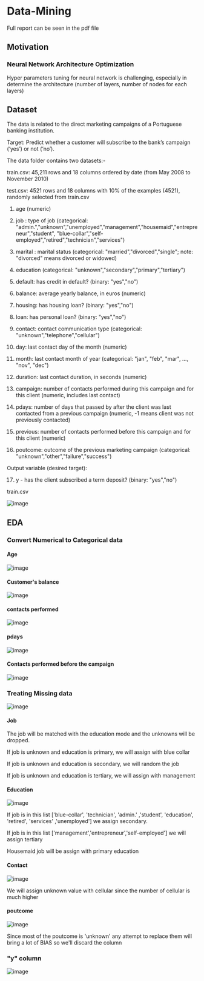# Data-Mining
Full report can be seen in the pdf file

## Motivation
### Neural Network Architecture Optimization

Hyper parameters tuning for neural network is challenging, especially in determine the architecture (number of layers, number of nodes for each layers)

## Dataset

The data is related to the direct marketing campaigns of a Portuguese banking institution. 

Target: Predict whether a customer will subscribe to the bank’s campaign (‘yes’) or not (‘no’).

The data folder contains two datasets:-

train.csv: 45,211 rows and 18 columns ordered by date (from May 2008 to November 2010)

test.csv: 4521 rows and 18 columns with 10% of the examples (4521), randomly selected from train.csv

1. age (numeric)
2. job : type of job
(categorical: "admin.","unknown","unemployed","management","housemaid","entrepreneur","student", "blue-collar","self-employed","retired","technician","services")
3. marital : marital status 
(categorical: "married","divorced","single";
note: "divorced" means divorced or widowed)
4. education
(categorical: "unknown","secondary","primary","tertiary")
5. default: has credit in default?
(binary: "yes","no")

6. balance: average yearly balance, in euros (numeric)
7. housing: has housing loan? (binary: "yes","no")
8. loan: has personal loan? (binary: "yes","no")

9. contact: contact communication type
(categorical: "unknown","telephone","cellular")
10. day: last contact day of the month (numeric)
11. month: last contact month of year (categorical: "jan", "feb", "mar", …, "nov", "dec")
12. duration: last contact duration, in seconds (numeric)
13. campaign: number of contacts performed during this campaign and for this client (numeric, includes last contact)
14. pdays: number of days that passed by after the client was last contacted from a previous campaign
(numeric, -1 means client was not previously contacted)
15. previous: number of contacts performed before this campaign and for this client (numeric)
16. poutcome: outcome of the previous marketing campaign
(categorical: "unknown","other","failure","success")

Output variable (desired target):

17. y - has the client subscribed a term deposit? (binary: "yes","no")

train.csv

![image](https://user-images.githubusercontent.com/93825495/228465290-7ac282ae-e574-4300-9f6b-d13b709333da.png)

## EDA

### Convert Numerical to Categorical data
#### Age
![image](https://user-images.githubusercontent.com/93825495/228464782-543c2bec-34e9-4f7f-bed0-74cecf2dbaf7.png)

#### Customer's balance
![image](https://user-images.githubusercontent.com/93825495/228464970-17bc7342-6701-4f5c-9fab-090c1339f241.png)

#### contacts performed
![image](https://user-images.githubusercontent.com/93825495/228465057-0c757404-3f15-4f69-972a-cd5eb5ac3e80.png)

#### pdays 
![image](https://user-images.githubusercontent.com/93825495/228465565-1e45af76-f8bc-41ec-b3c3-acea14858e64.png)

#### Contacts performed before the campaign
![image](https://user-images.githubusercontent.com/93825495/228465712-84251533-3b16-4ba7-9fc6-8c5e9f24373e.png)

### Treating Missing data
![image](https://user-images.githubusercontent.com/93825495/228466177-804b35a7-9d34-4301-aea4-7c83b58eeb1d.png)

#### Job
The job will be matched with the education mode and the unknowns will be dropped.

If job is unknown and education is primary, we will assign with blue collar


If job is unknown and education is secondary, we will random the job


If job is unknown and education is tertiary, we will assign with management


#### Education
![image](https://user-images.githubusercontent.com/93825495/228467127-16ef34ce-4cb5-4208-a14b-732f6936520e.png)

If job is in this list ['blue-collar', 'technician', 'admin.' ,'student', 'education', 'retired', 'services' ,'unemployed'] we assign secondary.

If job is in this list ['management','entrepreneur','self-employed'] we will assign tertiary

Housemaid job will be assign with primary education

#### Contact
![image](https://user-images.githubusercontent.com/93825495/228467791-c050cf65-201a-4bcc-a772-d5fc6d354393.png)

We will assign unknown value with cellular since the number of cellular is much higher

#### poutcome
![image](https://user-images.githubusercontent.com/93825495/228468032-f2f2b4f5-6142-423f-8706-511aa6b40f3c.png)

Since most of the poutcome is 'unknown' any attempt to replace them will bring a lot of BIAS so we'll discard the column

### "y" column
![image](https://user-images.githubusercontent.com/93825495/228468159-55364845-79dd-4213-aeb3-0960aef3d9c7.png)







